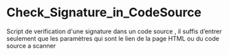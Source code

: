 # Check_Signature_in_CodeSource
Script de verification d'une signature dans un code source , il suffis d’entrer seulement que les paramètres qui sont le lien de la page HTML ou du code source a scanner
